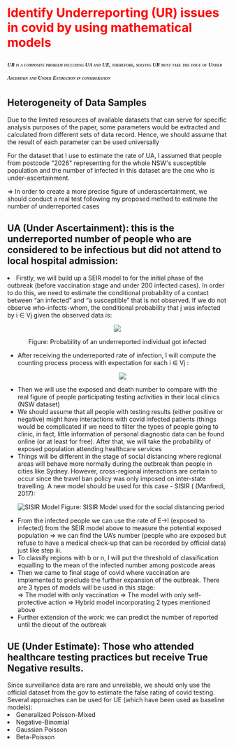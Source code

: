 
<h1 style="color:red;"> Identify Underreporting (UR) issues in covid by using mathematical models </h1> 
<p style="font: italic small-caps bold 12px/30px Georgia, serif;">UR is a composite problem including UA and UE, therefore, solving UR must take the issue of Under Ascertain and Under Estimation in consideration</p>
<h2> Heterogeneity of Data Samples </h2> 
<p> Due to the limited resources of available datasets that can serve for specific analysis purposes of the paper, some parameters would be extracted and calculated from different sets of data record. Hence, we should assume that the result of each parameter can be used universally <p>
<p> For the dataset that I use to estimate the rate of UA, I assumed that people from postcode "2026" representing for the whole NSW's susceptible population and the number of infected in this dataset are the one who is under-ascertainment. </p>
 <p> => In order to create a more precise figure of underascertainment, we should conduct a real test following my proposed method to estimate the number of underreported cases </p>



<h2> UA (Under Ascertainment): this is the underreported number of people who are considered to be infectious but did not attend to local hospital admission:</h2>
<li> Firstly, we will build up a SEIR model to for the initial phase of the outbreak (before vaccination stage and under 200 infected cases). In order to do this, we need to estimate the conditional probability of a contact between “an infected” and “a susceptible” that is not observed. If we do not observe who-infects-whom, the conditional probability that j was infected by i ∈ Vj  given the observed data is: </li>
  <p align="center">
    <img src="https://res.cloudinary.com/stephenblogdata-herokuapp-com/image/upload/v1609143477/conditional_prob_xsnzwg.png" />
  </p>
<p align="center">Figure: Probability of an underreported individual got infected</p>

<ul>
<li> After receiving the underreported rate of infection, I will compute the counting process process with expectation for each i ∈ Vj : 
  </li>
<p align="center">
    <img src="https://res.cloudinary.com/stephenblogdata-herokuapp-com/image/upload/v1609143909/conditional_prob_hxvdvc.png" />
  </p>
<li>Then we will use the exposed and death number to compare with the real figure of people participating testing activities in their local clinics (NSW dataset) </li>
<li>	We should assume that all people with testing results (either positive or negative) might have interactions with covid infected patients (things would be complicated if we need to filter the types of people going to clinic, in fact, little information of personal diagnostic data can be found online (or at least for free). After that, we will take the probability of exposed population attending healthcare services </li>
<li>Things will be different in the stage of social distancing where regional areas will behave more normally during the outbreak than people in cities like Sydney. However, cross-regional interactions are certain to occur since the travel ban policy was only imposed on inter-state travelling. A new model should be used for this case - SISIR ( (Manfredi, 2017): </li>

![SISIR Model](https://res.cloudinary.com/stephenblogdata-herokuapp-com/image/upload/v1609077390/SISIR_vwnycw.png)
Figure: SISIR Model used for the social distancing period






<li>	From the infected people we can use the rate of  E->I (exposed to infected) from the SEIR model above to measure the potential exposed population => we can find the UA’s number (people who are exposed but refuse to have a medical check-up that can be recorded by official data) just like step iii. </li>
<li>To classify regions with b or n, I will put the threshold of  classification equalling to the mean of the infected number among postcode areas
<li>	Then we came to final stage of covid where vaccination are implemented to preclude the further expansion of the outbreak. There are 3 types of models will be used in this stage: </li>
=>	The model with only vaccination 
=> The model with only self-protective action
=>	Hybrid model incorporating 2 types mentioned above 
<li>	Further extension of the work: we can predict the number of reported until the dieout of the outbreak</li>
</ul>
<h2> UE (Under Estimate): Those who attended healthcare testing practices but receive True Negative results. </h2>
Since surveillance data are rare and unreliable, we should only use the official dataset from the gov to estimate the false rating of covid testing. Several approaches can be used for UE (which have been used as baseline models): 

<li>	Generalized Poisson-Mixed </li>
<li>	Negative-Binomial </li>
<li>	Gaussian Poisson </li>
<li>	Beta-Poisson</li>

